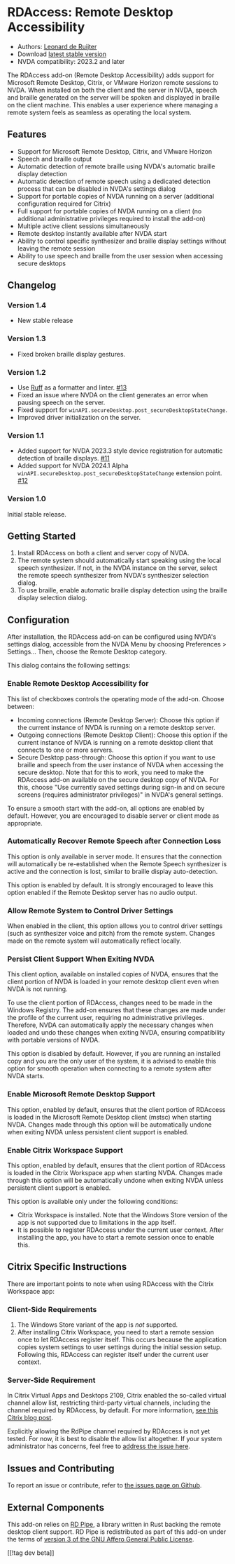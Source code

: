 # RDAccess: Remote Desktop Accessibility

* Authors: [Leonard de Ruijter][1]
* Download [latest stable version][2]
* NVDA compatibility: 2023.2 and later

The RDAccess add-on (Remote Desktop Accessibility) adds support for Microsoft Remote Desktop, Citrix, or VMware Horizon remote sessions to NVDA.
When installed on both the client and the server in NVDA, speech and braille generated on the server will be spoken and displayed in braille on the client machine.
This enables a user experience where managing a remote system feels as seamless as operating the local system.

## Features

* Support for Microsoft Remote Desktop, Citrix, and VMware Horizon
* Speech and braille output
* Automatic detection of remote braille using NVDA's automatic braille display detection
* Automatic detection of remote speech using a dedicated detection process that can be disabled in NVDA's settings dialog
* Support for portable copies of NVDA running on a server (additional configuration required for Citrix)
* Full support for portable copies of NVDA running on a client (no additional administrative privileges required to install the add-on)
* Multiple active client sessions simultaneously
* Remote desktop instantly available after NVDA start
* Ability to control specific synthesizer and braille display settings without leaving the remote session
* Ability to use speech and braille from the user session when accessing secure desktops

## Changelog

### Version 1.4

- New stable release

### Version 1.3

- Fixed broken braille display gestures.

### Version 1.2

- Use [Ruff](https://github.com/astral-sh/ruff) as a formatter and linter. [#13](https://github.com/leonardder/rdAccess/pull/13)
- Fixed an issue where NVDA on the client generates an error when pausing speech on the server.
- Fixed support for `winAPI.secureDesktop.post_secureDesktopStateChange`.
- Improved driver initialization on the server.

### Version 1.1

- Added support for NVDA 2023.3 style device registration for automatic detection of braille displays. [#11](https://github.com/leonardder/rdAccess/pull/11)
- Added support for NVDA 2024.1 Alpha `winAPI.secureDesktop.post_secureDesktopStateChange` extension point. [#12](https://github.com/leonardder/rdAccess/pull/12)

### Version 1.0

Initial stable release.

## Getting Started

1. Install RDAccess on both a client and server copy of NVDA.
1. The remote system should automatically start speaking using the local speech synthesizer. If not, in the NVDA instance on the server, select the remote speech synthesizer from NVDA's synthesizer selection dialog.
1. To use braille, enable automatic braille display detection using the braille display selection dialog.

## Configuration

After installation, the RDAccess add-on can be configured using NVDA's settings dialog, accessible from the NVDA Menu by choosing Preferences > Settings...
Then, choose the Remote Desktop category.

This dialog contains the following settings:

### Enable Remote Desktop Accessibility for

This list of checkboxes controls the operating mode of the add-on. Choose between:

* Incoming connections (Remote Desktop Server): Choose this option if the current instance of NVDA is running on a remote desktop server.
* Outgoing connections (Remote Desktop Client): Choose this option if the current instance of NVDA is running on a remote desktop client that connects to one or more servers.
* Secure Desktop pass-through: Choose this option if you want to use braille and speech from the user instance of NVDA when accessing the secure desktop. Note that for this to work, you need to make the RDAccess add-on available on the secure desktop copy of NVDA. For this, choose "Use currently saved settings during sign-in and on secure screens (requires administrator privileges)" in NVDA's general settings.

To ensure a smooth start with the add-on, all options are enabled by default. However, you are encouraged to disable server or client mode as appropriate.

### Automatically Recover Remote Speech after Connection Loss

This option is only available in server mode. It ensures that the connection will automatically be re-established when the Remote Speech synthesizer is active and the connection is lost, similar to braille display auto-detection.

This option is enabled by default. It is strongly encouraged to leave this option enabled if the Remote Desktop server has no audio output.

### Allow Remote System to Control Driver Settings

When enabled in the client, this option allows you to control driver settings (such as synthesizer voice and pitch) from the remote system. Changes made on the remote system will automatically reflect locally.

### Persist Client Support When Exiting NVDA

This client option, available on installed copies of NVDA, ensures that the client portion of NVDA is loaded in your remote desktop client even when NVDA is not running.

To use the client portion of RDAccess, changes need to be made in the Windows Registry.
The add-on ensures that these changes are made under the profile of the current user, requiring no administrative privileges.
Therefore, NVDA can automatically apply the necessary changes when loaded and undo these changes when exiting NVDA, ensuring compatibility with portable versions of NVDA.

This option is disabled by default. However, if you are running an installed copy and you are the only user of the system, it is advised to enable this option for smooth operation when connecting to a remote system after NVDA starts.

### Enable Microsoft Remote Desktop Support

This option, enabled by default, ensures that the client portion of RDAccess is loaded in the Microsoft Remote Desktop client (mstsc) when starting NVDA.
Changes made through this option will be automatically undone when exiting NVDA unless persistent client support is enabled.

### Enable Citrix Workspace Support

This option, enabled by default, ensures that the client portion of RDAccess is loaded in the Citrix Workspace app when starting NVDA.
Changes made through this option will be automatically undone when exiting NVDA unless persistent client support is enabled.

This option is available only under the following conditions:

* Citrix Workspace is installed. Note that the Windows Store version of the app is not supported due to limitations in the app itself.
* It is possible to register RDAccess under the current user context. After installing the app, you have to start a remote session once to enable this.

## Citrix Specific Instructions

There are important points to note when using RDAccess with the Citrix Workspace app:

### Client-Side Requirements

1. The Windows Store variant of the app is *not* supported.
1. After installing Citrix Workspace, you need to start a remote session once to let RDAccess register itself. This occurs because the application copies system settings to user settings during the initial session setup. Following this, RDAccess can register itself under the current user context.

### Server-Side Requirement

In Citrix Virtual Apps and Desktops 2109, Citrix enabled the so-called virtual channel allow list, restricting third-party virtual channels, including the channel required by RDAccess, by default.
For more information, [see this Citrix blog post](https://www.citrix.com/blogs/2021/10/14/virtual-channel-allow-list-now-enabled-by-default/).

Explicitly allowing the RdPipe channel required by RDAccess is not yet tested. For now, it is best to disable the allow list altogether. If your system administrator has concerns, feel free to [address the issue here][3].

## Issues and Contributing

To report an issue or contribute, refer to [the issues page on Github][4].

## External Components

This add-on relies on [RD Pipe][5], a library written in Rust backing the remote desktop client support.
RD Pipe is redistributed as part of this add-on under the terms of [version 3 of the GNU Affero General Public License][6].

[[!tag dev beta]]

[1]: https://github.com/leonardder/

[2]: https://www.nvaccess.org/addonStore/legacy?file=rdAccess

[3]: https://github.com/leonardder/rdAccess/issues/1

[4]: https://github.com/leonardder/rdAccess/issues

[5]: https://github.com/leonardder/rd_pipe-rs

[6]: https://github.com/leonardder/rd_pipe-rs/blob/master/LICENSE
